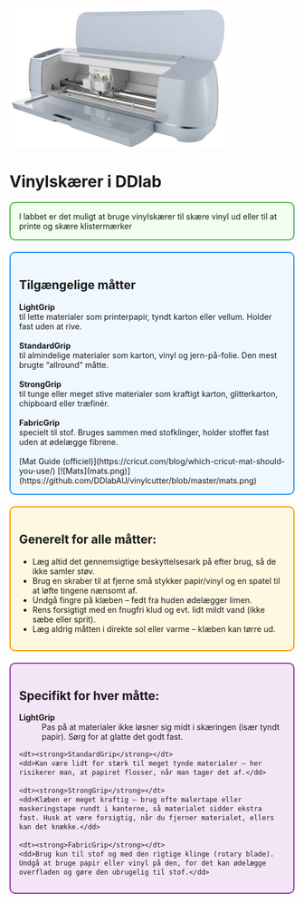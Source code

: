 [![logo](cricut-maker-3.jpeg)](https://github.com/DDlabAU/vinylcutter/blob/master/cricut-maker-3.jpeg)

<h1>Vinylskærer i DDlab</h1>
<div style="border:2px solid #4CAF50; background:#f0fff0; padding:15px; border-radius:10px; margin-bottom:20px;">
  I labbet er det muligt at bruge vinylskærer til skære vinyl ud eller til at printe og skære klistermærker
</div>

<div style="border:2px solid #2196F3; background:#f0f8ff; padding:15px; border-radius:10px; margin-bottom:20px;">
  <h2>Tilgængelige måtter</h2>
  <b>LightGrip</b><br>
  til lette materialer som printerpapir, tyndt karton eller vellum. Holder fast uden at rive.
  <br><br>
  <b>StandardGrip</b><br>
  til almindelige materialer som karton, vinyl og jern-på-folie. Den mest brugte “allround” måtte.
  <br><br>
  <b>StrongGrip</b><br>
  til tunge eller meget stive materialer som kraftigt karton, glitterkarton, chipboard eller træfinér.
  <br><br>
  <b>FabricGrip</b><br>
  specielt til stof. Bruges sammen med stofklinger, holder stoffet fast uden at ødelægge fibrene.
  <br><br>
  [Mat Guide (officiel)](https://cricut.com/blog/which-cricut-mat-should-you-use/)  
  [![Mats](mats.png)](https://github.com/DDlabAU/vinylcutter/blob/master/mats.png)
</div>

<div style="border:2px solid #FF9800; background:#fff8e1; padding:15px; border-radius:10px; margin-bottom:20px;">
  <h2>Generelt for alle måtter:</h2>
  <ul>
    <li>Læg altid det gennemsigtige beskyttelsesark på efter brug, så de ikke samler støv.</li>
    <li>Brug en skraber til at fjerne små stykker papir/vinyl og en spatel til at løfte tingene nænsomt af.</li>
    <li>Undgå fingre på klæben – fedt fra huden ødelægger limen.</li>
    <li>Rens forsigtigt med en fnugfri klud og evt. lidt mildt vand (ikke sæbe eller sprit).</li>
    <li>Læg aldrig måtten i direkte sol eller varme – klæben kan tørre ud.</li>
  </ul>
</div>

<div style="border:2px solid #9C27B0; background:#f3e5f5; padding:15px; border-radius:10px;">
  <h2>Specifikt for hver måtte:</h2>
  <dl>
    <dt><strong>LightGrip</strong></dt>
    <dd>Pas på at materialer ikke løsner sig midt i skæringen (især tyndt papir). Sørg for at glatte det godt fast.</dd>

    <dt><strong>StandardGrip</strong></dt>
    <dd>Kan være lidt for stærk til meget tynde materialer – her risikerer man, at papiret flosser, når man tager det af.</dd>

    <dt><strong>StrongGrip</strong></dt>
    <dd>Klæben er meget kraftig – brug ofte malertape eller maskeringstape rundt i kanterne, så materialet sidder ekstra fast. Husk at være forsigtig, når du fjerner materialet, ellers kan det knække.</dd>

    <dt><strong>FabricGrip</strong></dt>
    <dd>Brug kun til stof og med den rigtige klinge (rotary blade). Undgå at bruge papir eller vinyl på den, for det kan ødelægge overfladen og gøre den ubrugelig til stof.</dd>
  </dl>
</div>
